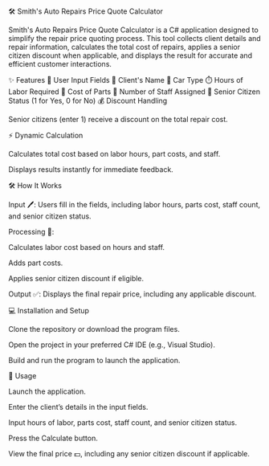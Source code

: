 🛠️ Smith's Auto Repairs Price Quote Calculator

Smith's Auto Repairs Price Quote Calculator is a C# application designed to simplify the repair price quoting process. This tool collects client details and repair information, calculates the total cost of repairs, applies a senior citizen discount when applicable, and displays the result for accurate and efficient customer interactions.

✨ Features
📝 User Input Fields
👤 Client's Name
🚗 Car Type
⏱️ Hours of Labor Required
🔧 Cost of Parts
👷 Number of Staff Assigned
👵 Senior Citizen Status (1 for Yes, 0 for No)
💰 Discount Handling

Senior citizens (enter 1) receive a discount on the total repair cost.

⚡ Dynamic Calculation

Calculates total cost based on labor hours, part costs, and staff.

Displays results instantly for immediate feedback.

🛠️ How It Works

Input 🖊️:
Users fill in the fields, including labor hours, parts cost, staff count, and senior citizen status.

Processing 🔄:

Calculates labor cost based on hours and staff.

Adds part costs.

Applies senior citizen discount if eligible.

Output ✅:
Displays the final repair price, including any applicable discount.

💻 Installation and Setup

Clone the repository or download the program files.

Open the project in your preferred C# IDE (e.g., Visual Studio).

Build and run the program to launch the application.

🚀 Usage

Launch the application.

Enter the client’s details in the input fields.

Input hours of labor, parts cost, staff count, and senior citizen status.

Press the Calculate button.

View the final price 💵, including any senior citizen discount if applicable.
